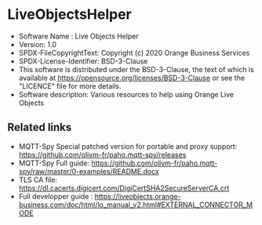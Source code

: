 # LiveObjectsHelper

- Software Name : Live Objects Helper
- Version: 1.0
- SPDX-FileCopyrightText: Copyright (c) 2020 Orange Business Services
- SPDX-License-Identifier: BSD-3-Clause
- This software is distributed under the BSD-3-Clause,
the text of which is available at https://opensource.org/licenses/BSD-3-Clause
or see the "LICENCE" file for more details.
- Software description: Various resources to help using Orange Live Objects

## Related links
- MQTT-Spy Special patched version for portable and proxy support: https://github.com/olivm-fr/paho.mqtt-spy/releases
- MQTT-Spy Full guide: https://github.com/olivm-fr/paho.mqtt-spy/raw/master/0-examples/README.docx
- TLS CA file: https://dl.cacerts.digicert.com/DigiCertSHA2SecureServerCA.crt
- Full developper guide : https://liveobjects.orange-business.com/doc/html/lo_manual_v2.html#EXTERNAL_CONNECTOR_MODE
